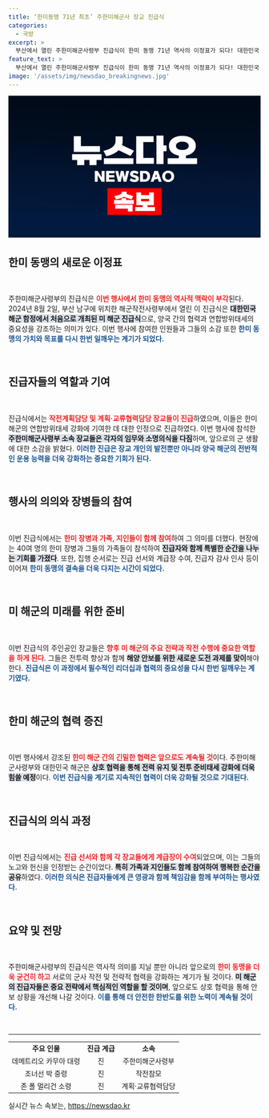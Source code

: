 ```yaml
---
title: ‘한미동맹 71년 최초’ 주한미해군사 장교 진급식
categories:
  - 국방
excerpt: >
  부산에서 열린 주한미해군사령부 진급식이 한미 동맹 71년 역사의 이정표가 되다! 대한민국 해군 함정 경남함에서 진급한 미 장교들의 특별한 순간을 놓치지 마세요!
feature_text: >
  부산에서 열린 주한미해군사령부 진급식이 한미 동맹 71년 역사의 이정표가 되다! 대한민국 해군 함정 경남함에서 진급한 미 장교들의 특별한 순간을 놓치지 마세요!
image: '/assets/img/newsdao_breakingnews.jpg'
---
```


<p><img src="/assets/img/newsdao_breakingnews.jpg" alt="flaretime 속보" /></p>

<h2 data-ke-size="size26">한미 동맹의 새로운 이정표</h2>

<p data-ke-size="size16">&nbsp;</p>  

<p>주한미해군사령부의 진급식은 <b><span style="color: #ee2323;">이번 행사에서 한미 동맹의 역사적 맥락이 부각</span></b>된다. 2024년 8월 2일, 부산 남구에 위치한 해군작전사령부에서 열린 이 진급식은 <b><span style="background-color: #21538527;">대한민국 해군 함정에서 처음으로 개최된 미 해군 진급식</span></b>으로, 양국 간의 협력과 연합방위태세의 중요성을 강조하는 의미가 있다. 이번 행사에 참여한 인원들과 그들의 소감 또한 <b><span style="color: #1a5490;">한미 동맹의 가치와 목표를 다시 한번 일깨우는 계기가 되었다.</span></b> </p>

<p data-ke-size="size16">&nbsp;</p>

<h2 data-ke-size="size26">진급자들의 역할과 기여</h2>

<p data-ke-size="size16">&nbsp;</p>  

<p>진급식에서는 <b><span style="color: #ee2323;">작전계획담당 및 계획·교류협력담당 장교들이 진급</span></b>하였으며, 이들은 한미 해군의 연합방위태세 강화에 기여한 데 대한 인정으로 진급하였다. 이번 행사에 참석한 <b><span style="background-color: #21538527;">주한미해군사령부 소속 장교들은 각자의 임무와 소명의식을 다짐</span></b>하며, 앞으로의 군 생활에 대한 소감을 밝혔다. <b><span style="color: #1a5490;">이러한 진급은 장교 개인의 발전뿐만 아니라 양국 해군의 전반적인 운용 능력을 더욱 강화하는 중요한 기회가 된다.</span></b></p>

<p data-ke-size="size16">&nbsp;</p>

<h2 data-ke-size="size26">행사의 의의와 장병들의 참여</h2>

<p data-ke-size="size16">&nbsp;</p>  

<p>이번 진급식에서는 <b><span style="color: #ee2323;">한미 장병과 가족, 지인들이 함께 참여</span></b>하여 그 의미를 더했다. 현장에는 40여 명의 한미 장병과 그들의 가족들이 참석하여 <b><span style="background-color: #21538527;">진급자와 함께 특별한 순간을 나누는 기회를 가졌다</span></b>. 또한, 집행 순서로는 진급 선서와 계급장 수여, 진급자 감사 인사 등이 이어져 <b><span style="color: #1a5490;">한미 동맹의 결속을 더욱 다지는 시간이 되었다.</span></b></p>

<p data-ke-size="size16">&nbsp;</p>

<h2 data-ke-size="size26">미 해군의 미래를 위한 준비</h2>

<p data-ke-size="size16">&nbsp;</p>  

<p>이번 진급식의 주인공인 장교들은 <b><span style="color: #ee2323;">향후 미 해군의 주요 전략과 작전 수행에 중요한 역할을 하게 된다</span></b>. 그들은 전투력 향상과 함께 <b><span style="background-color: #21538527;">해양 안보를 위한 새로운 도전 과제를 맞이</span></b>해야 한다. <b><span style="color: #1a5490;">진급식은 이 과정에서 필수적인 리더십과 협력의 중요성을 다시 한번 일깨우는 계기였다.</span></b></p>

<p data-ke-size="size16">&nbsp;</p>

<h2 data-ke-size="size26">한미 해군의 협력 증진</h2>

<p data-ke-size="size16">&nbsp;</p>  

<p>이번 행사에서 강조된 <b><span style="color: #ee2323;">한미 해군 간의 긴밀한 협력은 앞으로도 계속될 것</span></b>이다. 주한미해군사령부와 대한민국 해군은 <b><span style="background-color: #21538527;">상호 협력을 통해 전력 유지 및 전투 준비태세 강화에 더욱 힘쓸 예정</span></b>이다. <b><span style="color: #1a5490;">이번 진급식을 계기로 지속적인 협력이 더욱 강화될 것으로 기대된다.</span></b></p>

<p data-ke-size="size16">&nbsp;</p>

<h2 data-ke-size="size26">진급식의 의식 과정</h2>

<p data-ke-size="size16">&nbsp;</p>  

<p>이번 진급식에서는 <b><span style="color: #ee2323;">진급 선서와 함께 각 장교들에게 계급장이 수여</span></b>되었으며, 이는 그들의 노고와 헌신을 인정받는 순간이었다. <b><span style="background-color: #21538527;">특히 가족과 지인들도 함께 참여하여 행복한 순간을 공유</span></b>하였다. <b><span style="color: #1a5490;">이러한 의식은 진급자들에게 큰 영광과 함께 책임감을 함께 부여하는 행사였다.</span></b> </p>

<p data-ke-size="size16">&nbsp;</p>

<h2 data-ke-size="size26">요약 및 전망</h2>

<p data-ke-size="size16">&nbsp;</p>  

<p>주한미해군사령부의 진급식은 역사적 의미를 지닐 뿐만 아니라 앞으로의 <b><span style="color: #ee2323;">한미 동맹을 더욱 굳건히 하고</span></b> 서로의 군사 작전 및 전략적 협력을 강화하는 계기가 될 것이다. <b><span style="background-color: #21538527;">미 해군의 진급자들은 중요 전략에서 핵심적인 역할을 할 것이며</span></b>, 앞으로도 상호 협력을 통해 안보 상황을 개선해 나갈 것이다. <b><span style="color: #1a5490;">이를 통해 더 안전한 한반도를 위한 노력이 계속될 것이다.</span></b> </p>

<p data-ke-size="size16">&nbsp;</p>

<hr />

<table style="width: 100%; border-collapse: collapse;">
    <tr>
        <td style="text-align: center; height: 17px;"><b>주요 인물</b></td>
        <td style="text-align: center; height: 17px;"><b>진급 계급</b></td>
        <td style="text-align: center; height: 17px;"><b>소속</b></td>
    </tr>
    <tr>
        <td style="text-align: center; height: 17px;">데메트리오 카무아 대령</td>
        <td style="text-align: center; height: 17px;">진</td>
        <td style="text-align: center; height: 17px;">주한미해군사령부</td>
    </tr>
    <tr>
        <td style="text-align: center; height: 17px;">조너선 박 중령</td>
        <td style="text-align: center; height: 17px;">진</td>
        <td style="text-align: center; height: 17px;">작전참모</td>
    </tr>
    <tr>
        <td style="text-align: center; height: 17px;">존 폴 멀리건 소령</td>
        <td style="text-align: center; height: 17px;">진</td>
        <td style="text-align: center; height: 17px;">계획·교류협력담당</td>
    </tr>
</table>
실시간 뉴스 속보는, <a href="https://newsdao.kr" rel="dofollow">https://newsdao.kr</a>


